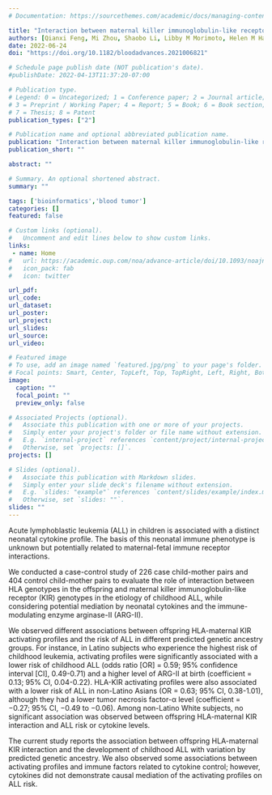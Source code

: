 ```yaml
---
# Documentation: https://sourcethemes.com/academic/docs/managing-content/

title: "Interaction between maternal killer immunoglobulin-like receptors and offspring HLAs and susceptibility of childhood ALL"
authors: [Qianxi Feng, Mi Zhou, Shaobo Li, Libby M Morimoto, Helen M Hansen, Swe Swe Myint, Rong Wang, Catherine Metayer, Alice Y Kang, Anna Lisa Fear, Derek Pappas, Henry Erlich, Jill A Hollenbach, Nicholas Mancuso, Elizabeth Trachtenberg, Adam J de Smith, Xiaomei Ma, Joseph L Wiemels]
date: 2022-06-24
doi: "https://doi.org/10.1182/bloodadvances.2021006821"

# Schedule page publish date (NOT publication's date).
#publishDate: 2022-04-13T11:37:20-07:00

# Publication type.
# Legend: 0 = Uncategorized; 1 = Conference paper; 2 = Journal article;
# 3 = Preprint / Working Paper; 4 = Report; 5 = Book; 6 = Book section;
# 7 = Thesis; 8 = Patent
publication_types: ["2"]

# Publication name and optional abbreviated publication name.
publication: "Interaction between maternal killer immunoglobulin-like receptors and offspring HLAs and susceptibility of childhood ALL"
publication_short: ""

abstract: ""

# Summary. An optional shortened abstract.
summary: ""

tags: ['bioinformatics','blood tumor']
categories: []
featured: false

# Custom links (optional).
#   Uncomment and edit lines below to show custom links.
links:
 - name: Home
#   url: https://academic.oup.com/noa/advance-article/doi/10.1093/noajnl/vdac045/6568033
#   icon_pack: fab
#   icon: twitter

url_pdf:
url_code:
url_dataset:
url_poster:
url_project:
url_slides:
url_source:
url_video:

# Featured image
# To use, add an image named `featured.jpg/png` to your page's folder. 
# Focal points: Smart, Center, TopLeft, Top, TopRight, Left, Right, BottomLeft, Bottom, BottomRight.
image:
  caption: ""
  focal_point: ""
  preview_only: false

# Associated Projects (optional).
#   Associate this publication with one or more of your projects.
#   Simply enter your project's folder or file name without extension.
#   E.g. `internal-project` references `content/project/internal-project/index.md`.
#   Otherwise, set `projects: []`.
projects: []

# Slides (optional).
#   Associate this publication with Markdown slides.
#   Simply enter your slide deck's filename without extension.
#   E.g. `slides: "example"` references `content/slides/example/index.md`.
#   Otherwise, set `slides: ""`.
slides: ""
---
```


Acute lymphoblastic leukemia (ALL) in children is associated with a distinct neonatal cytokine profile. The basis of this neonatal immune phenotype is unknown but potentially related to maternal-fetal immune receptor interactions. 

We conducted a case-control study of 226 case child-mother pairs and 404 control child-mother pairs to evaluate the role of interaction between HLA genotypes in the offspring and maternal killer immunoglobulin-like receptor (KIR) genotypes in the etiology of childhood ALL, while considering potential mediation by neonatal cytokines and the immune-modulating enzyme arginase-II (ARG-II). 

We observed different associations between offspring HLA-maternal KIR activating profiles and the risk of ALL in different predicted genetic ancestry groups. 
For instance, in Latino subjects who experience the highest risk of childhood leukemia, activating profiles were significantly associated with a lower risk of childhood ALL (odds ratio [OR] = 0.59; 95% confidence interval [CI], 0.49-0.71) and a higher level of ARG-II at birth (coefficient = 0.13; 95% CI, 0.04-0.22). 
HLA-KIR activating profiles were also associated with a lower risk of ALL in non-Latino Asians (OR = 0.63; 95% CI, 0.38-1.01), although they had a lower tumor necrosis factor-α level (coefficient = −0.27; 95% CI, −0.49 to −0.06). Among non-Latino White subjects, no significant association was observed between offspring HLA-maternal KIR interaction and ALL risk or cytokine levels. 

The current study reports the association between offspring HLA-maternal KIR interaction and the development of childhood ALL with variation by predicted genetic ancestry. We also observed some associations between activating profiles and immune factors related to cytokine control; however, cytokines did not demonstrate causal mediation of the activating profiles on ALL risk.